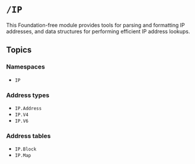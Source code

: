 # ``/IP``

This Foundation-free module provides tools for parsing and formatting IP addresses, and data structures for performing efficient IP address lookups.


## Topics

### Namespaces

-   ``IP``

### Address types

-   ``IP.Address``
-   ``IP.V4``
-   ``IP.V6``

### Address tables

-   ``IP.Block``
-   ``IP.Map``
